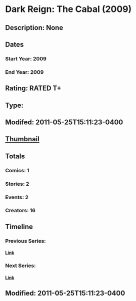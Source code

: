 # Dark Reign: The Cabal (2009)
## Description: None
## Dates
### Start Year: 2009
### End Year: 2009
## Rating: RATED T+
## Type: 
## Modifed: 2011-05-25T15:11:23-0400
## [Thumbnail](http://i.annihil.us/u/prod/marvel/i/mg/6/e0/4bb574b856f73.jpg)
## Totals
### Comics: 1
### Stories: 2
### Events: 2
### Creators: 16
## Timeline
### Previous Series: 
#### [Link]()
### Next Series: 
#### [Link]()
## Modified: 2011-05-25T15:11:23-0400